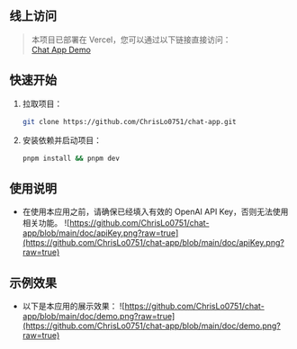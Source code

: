 ## 线上访问
> 本项目已部署在 Vercel，您可以通过以下链接直接访问：  
[Chat App Demo](https://chat-app-delta-mauve-33.vercel.app)

## 快速开始
1. 拉取项目：
   ```bash
   git clone https://github.com/ChrisLo0751/chat-app.git
   ```  
2. 安装依赖并启动项目：
   ```bash
   pnpm install && pnpm dev
   ```

## 使用说明
-   在使用本应用之前，请确保已经填入有效的 OpenAI API Key，否则无法使用相关功能。
![https://github.com/ChrisLo0751/chat-app/blob/main/doc/apiKey.png?raw=true](https://github.com/ChrisLo0751/chat-app/blob/main/doc/apiKey.png?raw=true)


## 示例效果
-   以下是本应用的展示效果：
![https://github.com/ChrisLo0751/chat-app/blob/main/doc/demo.png?raw=true](https://github.com/ChrisLo0751/chat-app/blob/main/doc/demo.png?raw=true)